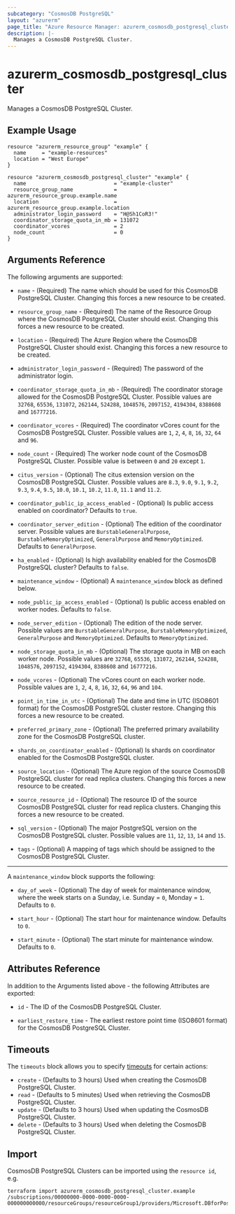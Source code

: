 ```yaml
---
subcategory: "CosmosDB PostgreSQL"
layout: "azurerm"
page_title: "Azure Resource Manager: azurerm_cosmosdb_postgresql_cluster"
description: |-
  Manages a CosmosDB PostgreSQL Cluster.
---
```


# azurerm_cosmosdb_postgresql_cluster

Manages a CosmosDB PostgreSQL Cluster.

## Example Usage

```hcl
resource "azurerm_resource_group" "example" {
  name     = "example-resources"
  location = "West Europe"
}

resource "azurerm_cosmosdb_postgresql_cluster" "example" {
  name                            = "example-cluster"
  resource_group_name             = azurerm_resource_group.example.name
  location                        = azurerm_resource_group.example.location
  administrator_login_password    = "H@Sh1CoR3!"
  coordinator_storage_quota_in_mb = 131072
  coordinator_vcores              = 2
  node_count                      = 0
}
```

## Arguments Reference

The following arguments are supported:

* `name` - (Required) The name which should be used for this CosmosDB PostgreSQL Cluster. Changing this forces a new resource to be created.

* `resource_group_name` - (Required) The name of the Resource Group where the CosmosDB PostgreSQL Cluster should exist. Changing this forces a new resource to be created.

* `location` - (Required) The Azure Region where the CosmosDB PostgreSQL Cluster should exist. Changing this forces a new resource to be created.

* `administrator_login_password` - (Required) The password of the administrator login.

* `coordinator_storage_quota_in_mb` - (Required) The coordinator storage allowed for the CosmosDB PostgreSQL Cluster. Possible values are `32768`, `65536`, `131072`, `262144`, `524288`, `1048576`, `2097152`, `4194304`, `8388608` and `16777216`.

* `coordinator_vcores` - (Required) The coordinator vCores count for the CosmosDB PostgreSQL Cluster. Possible values are `1`, `2`, `4`, `8`, `16`, `32`, `64` and `96`.

* `node_count` - (Required) The worker node count of the CosmosDB PostgreSQL Cluster. Possible value is between `0` and `20` except `1`.

* `citus_version` - (Optional) The citus extension version on the CosmosDB PostgreSQL Cluster. Possible values are `8.3`, `9.0`, `9.1`, `9.2`, `9.3`, `9.4`, `9.5`, `10.0`, `10.1`, `10.2`, `11.0`, `11.1` and `11.2`.

* `coordinator_public_ip_access_enabled` - (Optional) Is public access enabled on coordinator? Defaults to `true`.

* `coordinator_server_edition` - (Optional) The edition of the coordinator server. Possible values are `BurstableGeneralPurpose`, `BurstableMemoryOptimized`, `GeneralPurpose` and `MemoryOptimized`. Defaults to `GeneralPurpose`.

* `ha_enabled` - (Optional) Is high availability enabled for the CosmosDB PostgreSQL cluster? Defaults to `false`.

* `maintenance_window` - (Optional) A `maintenance_window` block as defined below.

* `node_public_ip_access_enabled` - (Optional) Is public access enabled on worker nodes. Defaults to `false`.

* `node_server_edition` - (Optional) The edition of the node server. Possible values are `BurstableGeneralPurpose`, `BurstableMemoryOptimized`, `GeneralPurpose` and `MemoryOptimized`. Defaults to `MemoryOptimized`.

* `node_storage_quota_in_mb` - (Optional) The storage quota in MB on each worker node. Possible values are `32768`, `65536`, `131072`, `262144`, `524288`, `1048576`, `2097152`, `4194304`, `8388608` and `16777216`.

* `node_vcores` - (Optional) The vCores count on each worker node. Possible values are `1`, `2`, `4`, `8`, `16`, `32`, `64`, `96` and `104`.

* `point_in_time_in_utc` - (Optional) The date and time in UTC (ISO8601 format) for the CosmosDB PostgreSQL cluster restore. Changing this forces a new resource to be created.

* `preferred_primary_zone` - (Optional) The preferred primary availability zone for the CosmosDB PostgreSQL cluster.

* `shards_on_coordinator_enabled` - (Optional) Is shards on coordinator enabled for the CosmosDB PostgreSQL cluster.

* `source_location` - (Optional) The Azure region of the source CosmosDB PostgreSQL cluster for read replica clusters. Changing this forces a new resource to be created.

* `source_resource_id` - (Optional) The resource ID of the source CosmosDB PostgreSQL cluster for read replica clusters. Changing this forces a new resource to be created.

* `sql_version` - (Optional) The major PostgreSQL version on the CosmosDB PostgreSQL cluster. Possible values are `11`, `12`, `13`, `14` and `15`.

* `tags` - (Optional) A mapping of tags which should be assigned to the CosmosDB PostgreSQL Cluster.

---

A `maintenance_window` block supports the following:

* `day_of_week` - (Optional) The day of week for maintenance window, where the week starts on a Sunday, i.e. Sunday = `0`, Monday = `1`. Defaults to `0`.

* `start_hour` - (Optional) The start hour for maintenance window. Defaults to `0`.

* `start_minute` - (Optional) The start minute for maintenance window. Defaults to `0`.

## Attributes Reference

In addition to the Arguments listed above - the following Attributes are exported:

* `id` - The ID of the CosmosDB PostgreSQL Cluster.

* `earliest_restore_time` - The earliest restore point time (ISO8601 format) for the CosmosDB PostgreSQL Cluster.

## Timeouts

The `timeouts` block allows you to specify [timeouts](https://www.terraform.io/docs/configuration/resources.html#timeouts) for certain actions:

* `create` - (Defaults to 3 hours) Used when creating the CosmosDB PostgreSQL Cluster.
* `read` - (Defaults to 5 minutes) Used when retrieving the CosmosDB PostgreSQL Cluster.
* `update` - (Defaults to 3 hours) Used when updating the CosmosDB PostgreSQL Cluster.
* `delete` - (Defaults to 3 hours) Used when deleting the CosmosDB PostgreSQL Cluster.

## Import

CosmosDB PostgreSQL Clusters can be imported using the `resource id`, e.g.

```shell
terraform import azurerm_cosmosdb_postgresql_cluster.example /subscriptions/00000000-0000-0000-0000-000000000000/resourceGroups/resourceGroup1/providers/Microsoft.DBforPostgreSQL/serverGroupsv2/cluster1
```
